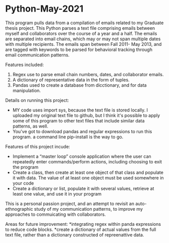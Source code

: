 # Python-May-2021

This program pulls data from a compilation of emails related to my Graduate thesis project.  This Python parses a text file comprising emails between myself and collaborators over the course of a year and a half.  The emails are separated into email chains, which may or may not span multiple dates with multiple recipients. The emails span between Fall 2011- May 2013, and are tagged with keywords to be parsed for behavioral tracking through email communication patterns.  

Features included:
1) Regex use to parse email chain numbers, dates, and collaborator emails.
2) A dictionary of representative data in the form of tuples.
3) Pandas used to create a database from dicctionary, and for data manipulation.

Details on running this project:
* MY code uses import sys, because the text file is stored locally.  I uploaded my original text file to github, but I think it's possible to apply some of this program to other text files that include similar data patterns, as well.
* You've got to download pandas and regular expressions to run this program. a command line pip-install is the way to go. 

Features of this project incude:

* Implement a “master loop” console application where the user can repeatedly enter commands/perform actions, including choosing to exit the program
* Create a class, then create at least one object of that class and populate it with data. The value of at least one object must be used somewhere in your code
* Create a dictionary or list, populate it with several values, retrieve at least one value, and use it in your program


This is a personal passion project, and an attempt to revisit an auto-ethnographic study of my communication patterns, to improve my approaches to commuicating with collaborators. 

Areas for future improvement:
*integrating regex within panda expressions to reduce code blocks.
*create a dictionary of actual values from the full text file, rather than a dictionary constructed of repreenattive data.

